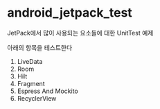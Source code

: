 # android_jetpack_test

JetPack에서 많이 사용되는 요소들에 대한 UnitTest 예제

아래의 항목을 테스트한다
1. LiveData 
2. Room
3. Hilt
4. Fragment
5. Espress And Mockito
6. RecyclerView
